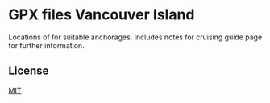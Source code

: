 # GPX files Vancouver Island

Locations of for suitable anchorages. Includes notes for cruising guide page for further information.

## License
[MIT](https://choosealicense.com/licenses/mit/)
